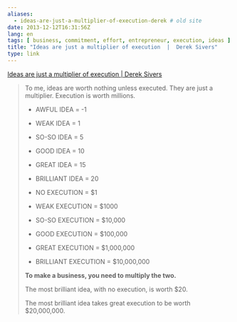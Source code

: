 ```yaml
---
aliases:
  - ideas-are-just-a-multiplier-of-execution-derek # old site
date: 2013-12-12T16:31:56Z
lang: en
tags: [ business, commitment, effort, entrepreneur, execution, ideas ]
title: "Ideas are just a multiplier of execution  |  Derek Sivers"
type: link
---
```


[Ideas are just a multiplier of execution  |  Derek Sivers](http://sivers.org/multiply)

> To me, ideas are worth nothing unless executed. They are just a
> multiplier. Execution is worth millions.
>
> - AWFUL IDEA = -1
> - WEAK IDEA = 1
> - SO-SO IDEA = 5
> - GOOD IDEA = 10
> - GREAT IDEA = 15
> - BRILLIANT IDEA = 20
>
> - NO EXECUTION = \$1
> - WEAK EXECUTION = \$1000
> - SO-SO EXECUTION = \$10,000
> - GOOD EXECUTION = \$100,000
> - GREAT EXECUTION = \$1,000,000
> - BRILLIANT EXECUTION = \$10,000,000
>
> **To make a business, you need to multiply the two.**
>
> The most brilliant idea, with no execution, is worth $20.
>
> The most brilliant idea takes great execution to be worth $20,000,000.
